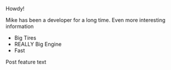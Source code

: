 Howdy!

Mike has been a developer for a long time. Even more interesting information

- Big Tires
- REALLY Big Engine
- Fast

Post feature text
